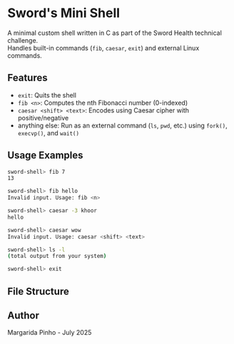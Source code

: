 # Sword's Mini Shell
A minimal custom shell written in C as part of the Sword Health technical challenge.  
Handles built-in commands (`fib`, `caesar`, `exit`) and external Linux commands.

## Features
- `exit`: Quits the shell
- `fib <n>`: Computes the nth Fibonacci number (0-indexed)
- `caesar <shift> <text>`: Encodes <text> using Caesar cipher with positive/negative <shift>
- anything else: Run as an external command (`ls`, `pwd`, etc.) using `fork()`, `execvp()`, and `wait()`

## Usage Examples

```bash
sword-shell> fib 7 
13 

sword-shell> fib hello 
Invalid input. Usage: fib <n>

sword-shell> caesar -3 khoor 
hello

sword-shell> caesar wow 
Invalid input. Usage: caesar <shift> <text>

sword-shell> ls -l 
(total output from your system)

sword-shell> exit 

```

## File Structure

  
## Author
Margarida Pinho - July 2025
